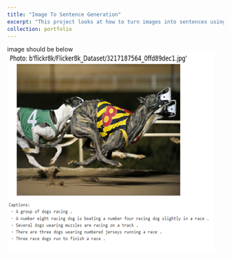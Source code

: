 ```yaml
---
title: "Image To Sentence Generation"
excerpt: "This project looks at how to turn images into sentences using attention mechanisms. We want to see how our model looks at images, picks out important parts, and makes captions that make sense. We're focusing on how visual things and words work together to understand how image captions are made. <br/><img src='/images/portfolioimagetosentenceimage.png'>"
collection: portfolio
---
```


image should be below
<br/><img src='/images/imagetosentenceportfolioimage.PNG'>
